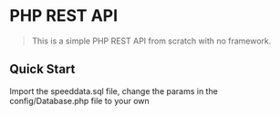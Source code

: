 # PHP REST API

> This is a simple PHP REST API from scratch with no framework.

## Quick Start

Import the speeddata.sql file, change the params in the config/Database.php file to your own


